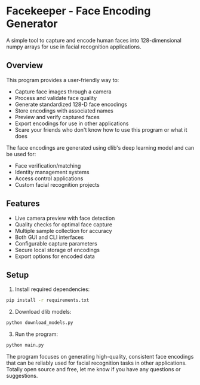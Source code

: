 # Facekeeper - Face Encoding Generator

A simple tool to capture and encode human faces into 128-dimensional numpy arrays for use in facial recognition applications.

## Overview

This program provides a user-friendly way to:

- Capture face images through a camera
- Process and validate face quality 
- Generate standardized 128-D face encodings
- Store encodings with associated names
- Preview and verify captured faces
- Export encodings for use in other applications
- Scare your friends who don't know how to use this program or what it does

The face encodings are generated using dlib's deep learning model and can be used for:

- Face verification/matching
- Identity management systems  
- Access control applications
- Custom facial recognition projects

## Features

- Live camera preview with face detection
- Quality checks for optimal face capture
- Multiple sample collection for accuracy
- Both GUI and CLI interfaces
- Configurable capture parameters
- Secure local storage of encodings
- Export options for encoded data

## Setup

1. Install required dependencies:

```bash
pip install -r requirements.txt
```

2. Download dlib models:

```bash
python download_models.py
```

3. Run the program:

```bash
python main.py
```

The program focuses on generating high-quality, consistent face encodings that can be reliably used for facial recognition tasks in other applications. Totally open source and free, let me know if you have any questions or suggestions.